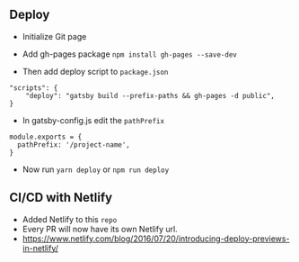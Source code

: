 
## Deploy

- Initialize Git page 
- Add gh-pages package
`
npm install gh-pages --save-dev
`

- Then add deploy script to `package.json`


```
"scripts": {
	"deploy": "gatsby build --prefix-paths && gh-pages -d public",
}
```
- In gatsby-config.js edit the `pathPrefix`

```
module.exports = {
  pathPrefix: '/project-name',
}
```
- Now run `yarn deploy` or `npm run deploy`

## CI/CD with Netlify 

- Added Netlify to this `repo` 
- Every PR will now have its own Netlify url. 
- https://www.netlify.com/blog/2016/07/20/introducing-deploy-previews-in-netlify/